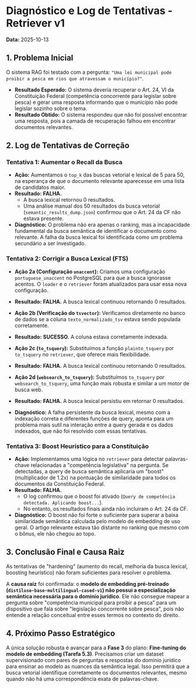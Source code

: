 # Diagnóstico e Log de Tentativas - Retriever v1

**Data:** 2025-10-13

## 1. Problema Inicial

O sistema RAG foi testado com a pergunta: `"Uma lei municipal pode proibir a pesca em rios que atravessam o município?"`.

-   **Resultado Esperado:** O sistema deveria recuperar o Art. 24, VI da Constituição Federal (competência concorrente para legislar sobre pesca) e gerar uma resposta informando que o município não pode legislar sozinho sobre o tema.
-   **Resultado Obtido:** O sistema respondeu que não foi possível encontrar uma resposta, pois a camada de recuperação falhou em encontrar documentos relevantes.

## 2. Log de Tentativas de Correção

### Tentativa 1: Aumentar o Recall da Busca

-   **Ação:** Aumentamos o `top_k` das buscas vetorial e lexical de 5 para 50, na esperança de que o documento relevante aparecesse em uma lista de candidatos maior.
-   **Resultado:** **FALHA.**
    -   A busca lexical retornou 0 resultados.
    -   Uma análise manual dos 50 resultados da busca vetorial (`semantic_results_dump.json`) confirmou que o Art. 24 da CF não estava presente.
-   **Diagnóstico:** O problema não era apenas o ranking, mas a incapacidade fundamental da busca semântica de identificar o documento como relevante. A falha da busca lexical foi identificada como um problema secundário a ser investigado.

### Tentativa 2: Corrigir a Busca Lexical (FTS)

-   **Ação 2a (Configuração `unaccent`):** Criamos uma configuração `portuguese_unaccent` no PostgreSQL para que a busca ignorasse acentos. O `loader` e o `retriever` foram atualizados para usar essa nova configuração.
-   **Resultado:** **FALHA.** A busca lexical continuou retornando 0 resultados.

-   **Ação 2b (Verificação do `tsvector`):** Verificamos diretamente no banco de dados se a coluna `texto_normalizado_tsv` estava sendo populada corretamente.
-   **Resultado:** **SUCESSO.** A coluna estava corretamente indexada.

-   **Ação 2c (`to_tsquery`):** Substituímos a função `plainto_tsquery` por `to_tsquery` no `retriever`, que oferece mais flexibilidade.
-   **Resultado:** **FALHA.** A busca lexical continuou retornando 0 resultados.

-   **Ação 2d (`websearch_to_tsquery`):** Substituímos `to_tsquery` por `websearch_to_tsquery`, uma função mais robusta e similar a um motor de busca web.
-   **Resultado:** **FALHA.** A busca lexical persistiu em retornar 0 resultados.
-   **Diagnóstico:** A falha persistente da busca lexical, mesmo com a indexação correta e diferentes funções de query, aponta para um problema mais sutil na interação entre a query gerada e os dados indexados, que não foi resolvido com essas tentativas.

### Tentativa 3: Boost Heurístico para a Constituição

-   **Ação:** Implementamos uma lógica no `retriever` para detectar palavras-chave relacionadas a "competência legislativa" na pergunta. Se detectadas, a query de busca semântica aplicaria um "boost" (multiplicador de 1.2x) na pontuação de similaridade para todos os documentos da Constituição Federal.
-   **Resultado:** **FALHA.**
    -   O log confirmou que o boost foi ativado (`Query de competência detectada. Aplicando boost...`).
    -   No entanto, os resultados finais ainda não incluíram o Art. 24 da CF.
-   **Diagnóstico:** O boost não foi forte o suficiente para superar a baixa similaridade semântica calculada pelo modelo de embedding de uso geral. O artigo relevante estava tão distante no ranking que mesmo com o bônus, ele não chegou ao topo.

## 3. Conclusão Final e Causa Raiz

As tentativas de "hardening" (aumento do recall, melhoria da busca lexical, boosting heurístico) não foram suficientes para resolver o problema.

A **causa raiz** foi confirmada: o **modelo de embedding pré-treinado (`distiluse-base-multilingual-cased-v1`) não possui a especialização semântica necessária para o domínio jurídico**. Ele não consegue mapear a pergunta sobre "competência municipal para proibir a pesca" para um dispositivo que fala sobre "legislação concorrente sobre pesca", pois não entende a relação conceitual entre esses termos no contexto do direito.

## 4. Próximo Passo Estratégico

A única solução robusta é avançar para a **Fase 3** do plano: **Fine-tuning do modelo de embedding (Tarefa 5.3)**. Precisamos criar um dataset supervisionado com pares de perguntas e respostas do domínio jurídico para ensinar ao modelo as nuances da semântica legal. Isso permitirá que a busca vetorial identifique corretamente os documentos relevantes, mesmo quando não há uma correspondência exata de palavras-chave.